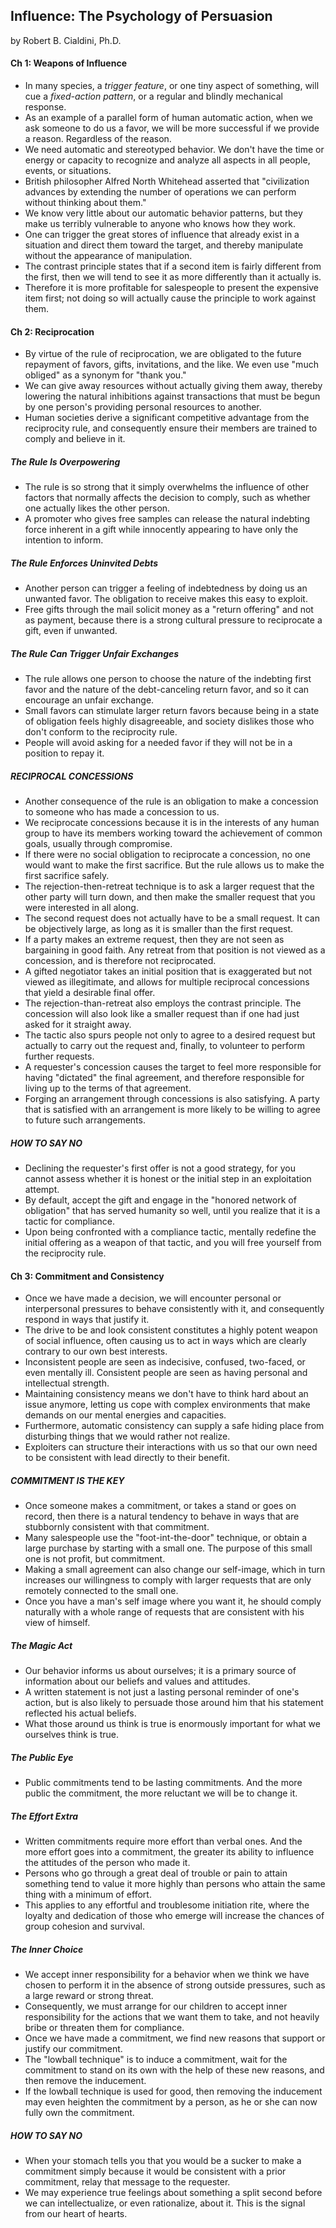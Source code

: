 ## Influence: The Psychology of Persuasion

by Robert B. Cialdini, Ph.D.

#### Ch 1: Weapons of Influence

* In many species, a *trigger feature*, or one tiny aspect of something, will cue a *fixed-action pattern*, or a regular and blindly mechanical response.
* As an example of a parallel form of human automatic action, when we ask someone to do us a favor, we will be more successful if we provide a reason. Regardless of the reason.
* We need automatic and stereotyped behavior. We don't have the time or energy or capacity to recognize and analyze all aspects in all people, events, or situations.
* British philosopher Alfred North Whitehead asserted that "civilization advances by extending the number of operations we can perform without thinking about them."
* We know very little about our automatic behavior patterns, but they make us terribly vulnerable to anyone who knows how they work.
* One can trigger the great stores of influence that already exist in a situation and direct them toward the target, and thereby manipulate without the appearance of manipulation.
* The contrast principle states that if a second item is fairly different from the first, then we will tend to see it as more differently than it actually is.
* Therefore it is more profitable for salespeople to present the expensive item first; not doing so will actually cause the principle to work against them.

#### Ch 2: Reciprocation

* By virtue of the rule of reciprocation, we are obligated to the future repayment of favors, gifts, invitations, and the like. We even use "much obliged" as a synonym for "thank you."
* We can give away resources without actually giving them away, thereby lowering the natural inhibitions against transactions that must be begun by one person's providing personal resources to another.
* Human societies derive a significant competitive advantage from the reciprocity rule, and consequently ensure their members are trained to comply and believe in it.

##### The Rule Is Overpowering

* The rule is so strong that it simply overwhelms the influence of other factors that normally affects the decision to comply, such as whether one actually likes the other person.
* A promoter who gives free samples can release the natural indebting force inherent in a gift while innocently appearing to have only the intention to inform.

##### The Rule Enforces Uninvited Debts

* Another person can trigger a feeling of indebtedness by doing us an unwanted favor. The obligation to receive makes this easy to exploit.
* Free gifts through the mail solicit money as a "return offering" and not as payment, because there is a strong cultural pressure to reciprocate a gift, even if unwanted.

##### The Rule Can Trigger Unfair Exchanges

* The rule allows one person to choose the nature of the indebting first favor and the nature of the debt-canceling return favor, and so it can encourage an unfair exchange.
* Small favors can stimulate larger return favors because being in a state of obligation feels highly disagreeable, and society dislikes those who don't conform to the reciprocity rule.
* People will avoid asking for a needed favor if they will not be in a position to repay it.

##### RECIPROCAL CONCESSIONS

* Another consequence of the rule is an obligation to make a concession to someone who has made a concession to us.
* We reciprocate concessions because it is in the interests of any human group to have its members working toward the achievement of common goals, usually through compromise.
* If there were no social obligation to reciprocate a concession, no one would want to make the first sacrifice. But the rule allows us to make the first sacrifice safely.
* The rejection-then-retreat technique is to ask a larger request that the other party will turn down, and then make the smaller request that you were interested in all along.
* The second request does not actually have to be a small request. It can be objectively large, as long as it is smaller than the first request.
* If a party makes an extreme request, then they are not seen as bargaining in good faith. Any retreat from that position is not viewed as a concession, and is therefore not reciprocated.
* A gifted negotiator takes an initial position that is exaggerated but not viewed as illegitimate, and allows for multiple reciprocal concessions that yield a desirable final offer.
* The rejection-than-retreat also employs the contrast principle. The concession will also look like a smaller request than if one had just asked for it straight away.
* The tactic also spurs people not only to agree to a desired request but actually to carry out the request and, finally, to volunteer to perform further requests.
* A requester's concession causes the target to feel more responsible for having "dictated" the final agreement, and therefore responsible for living up to the terms of that agreement.
* Forging an arrangement through concessions is also satisfying. A party that is satisfied with an arrangement is more likely to be willing to agree to future such arrangements.

##### HOW TO SAY NO

* Declining the requester's first offer is not a good strategy, for you cannot assess whether it is honest or the initial step in an exploitation attempt.
* By default, accept the gift and engage in the "honored network of obligation" that has served humanity so well, until you realize that it is a tactic for compliance.
* Upon being confronted with a compliance tactic, mentally redefine the initial offering as a weapon of that tactic, and you will free yourself from the reciprocity rule.

#### Ch 3: Commitment and Consistency

* Once we have made a decision, we will encounter personal or interpersonal pressures to behave consistently with it, and consequently respond in ways that justify it.
* The drive to be and look consistent constitutes a highly potent weapon of social influence, often causing us to act in ways which are clearly contrary to our own best interests.
* Inconsistent people are seen as indecisive, confused, two-faced, or even mentally ill. Consistent people are seen as having personal and intellectual strength.
* Maintaining consistency means we don't have to think hard about an issue anymore, letting us cope with complex environments that make demands on our mental energies and capacities.
* Furthermore, automatic consistency can supply a safe hiding place from disturbing things that we would rather not realize.
* Exploiters can structure their interactions with us so that our own need to be consistent with lead directly to their benefit.

##### COMMITMENT IS THE KEY

* Once someone makes a commitment, or takes a stand or goes on record, then there is a natural tendency to behave in ways that are stubbornly consistent with that commitment.
* Many salespeople use the "foot-int-the-door" technique, or obtain a large purchase by starting with a small one. The purpose of this small one is not profit, but commitment.
* Making a small agreement can also change our self-image, which in turn increases our willingness to comply with larger requests that are only remotely connected to the small one.
* Once you have a man's self image where you want it, he should comply naturally with a whole range of requests that are consistent with his view of himself.

##### The Magic Act

* Our behavior informs us about ourselves; it is a primary source of information about our beliefs and values and attitudes.
* A written statement is not just a lasting personal reminder of one's action, but is also likely to persuade those around him that his statement reflected his actual beliefs.
* What those around us think is true is enormously important for what we ourselves think is true.

##### The Public Eye

* Public commitments tend to be lasting commitments. And the more public the commitment, the more reluctant we will be to change it.

##### The Effort Extra

* Written commitments require more effort than verbal ones. And the more effort goes into a commitment, the greater its ability to influence the attitudes of the person who made it.
* Persons who go through a great deal of trouble or pain to attain something tend to value it more highly than persons who attain the same thing with a minimum of effort.
* This applies to any effortful and troublesome initiation rite, where the loyalty and dedication of those who emerge will increase the chances of group cohesion and survival.

##### The Inner Choice

* We accept inner responsibility for a behavior when we think we have chosen to perform it in the absence of strong outside pressures, such as a large reward or strong threat.
* Consequently, we must arrange for our children to accept inner responsibility for the actions that we want them to take, and not heavily bribe or threaten them for compliance.
* Once we have made a commitment, we find new reasons that support or justify our commitment.
* The "lowball technique" is to induce a commitment, wait for the commitment to stand on its own with the help of these new reasons, and then remove the inducement.
* If the lowball technique is used for good, then removing the inducement may even heighten the commitment by a person, as he or she can now fully own the commitment.

##### HOW TO SAY NO

* When your stomach tells you that you would be a sucker to make a commitment simply because it would be consistent with a prior commitment, relay that message to the requester.
* We may experience true feelings about something a split second before we can intellectualize, or even rationalize, about it. This is the signal from our heart of hearts.
